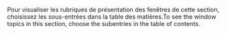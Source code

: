 <span data-ttu-id="3be58-101">Pour visualiser les rubriques de présentation des fenêtres de cette section, choisissez les sous-entrées dans la table des matières.</span><span class="sxs-lookup"><span data-stu-id="3be58-101">To see the window topics in this section, choose the subentries in the table of contents.</span></span>
